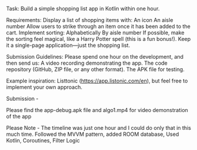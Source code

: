 Task:
Build a simple shopping list app in Kotlin within one hour.
 
Requirements:
Display a list of shopping items with:
An icon 
An aisle number 
Allow users to strike through an item once it has been added to the cart. 
Implement sorting: 
Alphabetically 
By aisle number 
If possible, make the sorting feel magical, like a Harry Potter spell (this is a fun bonus!). 
Keep it a single-page application—just the shopping list. 
 
Submission Guidelines:
Please spend one hour on the development, and then send us:
A video recording demonstrating the app. 
The code repository (GitHub, ZIP file, or any other format). 
The APK file for testing. 
 
Example inspiration: Listtonic (https://app.listonic.com/en), but feel free to implement your own approach.



Submission -

Please find the app-debug.apk file and algo1.mp4 for video demonstration of the app

Please Note - The timeline was just one hour and I could do only that in this much time. Followed the MVVM pattern, added ROOM database, Used Kotlin, Coroutines, Filter Logic
